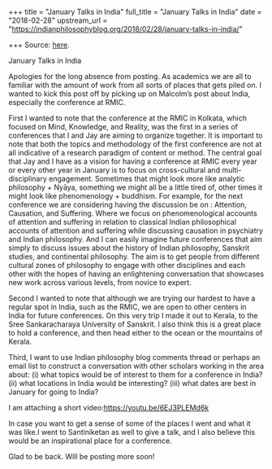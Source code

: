+++
title = "January Talks in India"
full_title = "January Talks in India"
date = "2018-02-28"
upstream_url = "https://indianphilosophyblog.org/2018/02/28/january-talks-in-india/"

+++
Source: [here](https://indianphilosophyblog.org/2018/02/28/january-talks-in-india/).

January Talks in India

Apologies for the long absence from posting. As academics we are all to
familiar with the amount of work from all sorts of places that gets
piled on. I wanted to kick this post off by picking up on Malcolm’s post
about India, especially the conference at RMIC.

First I wanted to note that the conference at the RMIC in Kolkata, which
focused on Mind, Knowledge, and Reality, was the first in a series of
conferences that I and Jay are aiming to organize together. It is
important to note that both the topics and methodology of the first
conference are not at all indicative of a research paradigm of content
or method. The central goal that Jay and I have as a vision for having a
conference at RMIC every year or every other year in January is to focus
on cross-cultural and multi-disciplinary engagement. Sometimes that
might look more like analytic philosophy + Nyāya, something we might all
be a little tired of, other times it might look like phenomenology +
buddhism. For example, for the next conference we are considering having
the discussion be on : Attention, Causation, and Suffering. Where we
focus on phenomenological accounts of attention and suffering in
relation to classical Indian philosophical accounts of attention and
suffering while discussing causation in psychiatry and Indian
philosophy. And I can easily imagine future conferences that aim simply
to discuss issues about the history of Indian philosophy, Sanskrit
studies, and continental philosophy. The aim is to get people from
different cultural zones of philosophy to engage with other disciplines
and each other with the hopes of having an enlightening conversation
that showcases new work across various levels, from novice to expert.

Second I wanted to note that although we are trying our hardest to have
a regular spot in India, such as the RMIC, we are open to other centers
in India for future conferences. On this very trip I made it out to
Kerala, to the Sree Sankaracharaya University of Sanskrit. I also think
this is a great place to hold a conference, and then head either to the
ocean or the mountains of Kerala.

Third, I want to use Indian philosophy blog comments thread or perhaps
an email list to construct a conversation with other scholars working in
the area about: (i) what topics would be of interest to them for a
conference in India? (ii) what locations in India would be interesting?
(iii) what dates are best in January for going to India?

I am attaching a short video:https://youtu.be/6EJ3PLEMd6k

In case you want to get a sense of some of the places I went and what it
was like.I went to Santiniketan as well to give a talk, and I also
believe this would be an inspirational place for a conference.

Glad to be back. Will be posting more soon!




